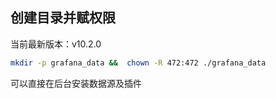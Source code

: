 ## 创建目录并赋权限

当前最新版本：v10.2.0

```sh
mkdir -p grafana_data &&  chown -R 472:472 ./grafana_data
```

可以直接在后台安装数据源及插件